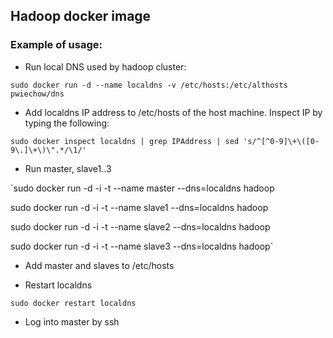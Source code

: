 ## Hadoop docker image

### Example of usage:

* Run local DNS used by hadoop cluster:

`sudo docker run -d --name localdns -v /etc/hosts:/etc/althosts pwiechow/dns`

* Add localdns IP address to /etc/hosts of the host machine. Inspect IP by typing the following:

`sudo docker inspect localdns | grep IPAddress | sed 's/^[^0-9]\+\([0-9\.]\+\)\".*/\1/'`

* Run master, slave1..3

`sudo docker run -d -i -t --name master --dns=localdns hadoop

sudo docker run -d -i -t --name slave1 --dns=localdns hadoop

sudo docker run -d -i -t --name slave2 --dns=localdns hadoop

sudo docker run -d -i -t --name slave3 --dns=localdns hadoop`

* Add master and slaves to /etc/hosts

* Restart localdns

`sudo docker restart localdns`

* Log into master by ssh
